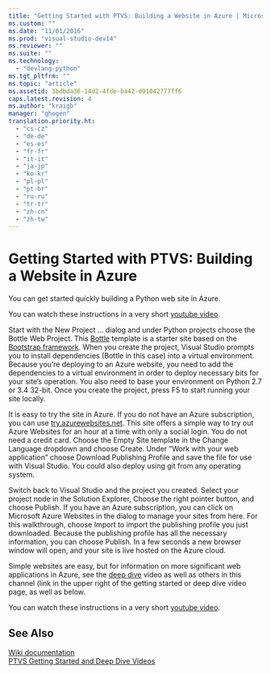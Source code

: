 ```yaml
---
title: "Getting Started with PTVS: Building a Website in Azure | Microsoft Docs"
ms.custom: ""
ms.date: "11/01/2016"
ms.prod: "visual-studio-dev14"
ms.reviewer: ""
ms.suite: ""
ms.technology: 
  - "devlang-python"
ms.tgt_pltfrm: ""
ms.topic: "article"
ms.assetid: 3bdbda36-14d2-4fde-ba42-d91042777ff6
caps.latest.revision: 4
ms.author: "kraigb"
manager: "ghogen"
translation.priority.ht: 
  - "cs-cz"
  - "de-de"
  - "es-es"
  - "fr-fr"
  - "it-it"
  - "ja-jp"
  - "ko-kr"
  - "pl-pl"
  - "pt-br"
  - "ru-ru"
  - "tr-tr"
  - "zh-cn"
  - "zh-tw"
---
```

# Getting Started with PTVS: Building a Website in Azure
You can get started quickly building a Python web site in Azure.  
  
 You can watch these instructions in a very short [youtube video](https://www.youtube.com/watch?v=FJx5mutt1uk&list=PLReL099Y5nRdLgGAdrb_YeTdEnd23s6Ff&index=6).  
  
 Start with the New Project … dialog and under Python projects choose the Bottle Web Project.  This [Bottle](http://bottlepy.org/docs/dev/index.html) template is a starter site based on the [Bootstrap framework](http://getbootstrap.com/).  When you create the project, Visual Studio prompts you to install dependencies (Bottle in this case) into a virtual environment.  Because you’re deploying to an Azure website, you need to add the dependencies to a virtual environment in order to deploy necessary bits for your site’s operation.  You also need to base your environment on Python 2.7 or 3.4 32-bit.  Once you create the project, press F5 to start running your site locally.  
  
 It is easy to try the site in Azure.  If you do not have an Azure subscription, you can use [try.azurewebsites.net](https://trywebsites.azurewebsites.net/).  This site offers a simple way to try out Azure Websites for an hour at a time with only a social login.  You do not need a credit card.  Choose the Empty Site template in the Change Language dropdown and choose Create.  Under “Work with your web application” choose Download Publishing Profile and save the file for use with Visual Studio.  You could also deploy using git from any operating system.  
  
 Switch back to Visual Studio and the project you created.  Select your project node in the Solution Explorer, Choose the right pointer button, and choose Publish.  If you have an Azure subscription, you can click on Microsoft Azure Websites in the dialog to manage your sites from here.  For this walkthrough, choose Import to import the publishing profile you just downloaded.  Because the publishing profile has all the necessary information, you can choose Publish.  In a few seconds a new browser window will open, and your site is live hosted on the Azure cloud.  
  
 Simple websites are easy, but for information on more significant web applications in Azure, see the [deep dive](https://www.youtube.com/watch?v=WG3pGmoo8nE&list=PLReL099Y5nRdLgGAdrb_YeTdEnd23s6Ff&index=10) video as well as others in this channel (link in the upper right of the getting started or deep dive video page, as well as below.  
  
 You can watch these instructions in a very short [youtube video](https://www.youtube.com/watch?v=FJx5mutt1uk&list=PLReL099Y5nRdLgGAdrb_YeTdEnd23s6Ff&index=6).  
  
## See Also  
 [Wiki documentation](https://github.com/Microsoft/PTVS/wiki/Web-Project)   
 [PTVS Getting Started and Deep Dive Videos](https://www.youtube.com/playlist?list=PLReL099Y5nRdLgGAdrb_YeTdEnd23s6Ff)